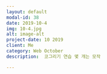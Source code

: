 ```yaml
---
layout: default
modal-id: 38
date: 2019-10-4
img: 10-4.jpg
alt: image-alt
project-date: 10 2019
client: Me
category: Web October
description:  코그리기 연습 몇 개는 모작

---
```

